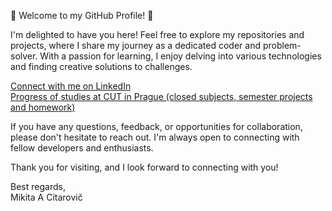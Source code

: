 👋 Welcome to my GitHub Profile! 👋

I'm delighted to have you here! Feel free to explore my repositories and projects, where I share my journey as a dedicated coder and problem-solver. With a passion for learning, I enjoy delving into various technologies and finding creative solutions to challenges.

[Connect with me on LinkedIn](https://www.linkedin.com/in/mikicit) <br>
[Progress of studies at CUT in Prague (closed subjects, semester projects and homework)](https://github.com/mikicit/ctu)

If you have any questions, feedback, or opportunities for collaboration, please don't hesitate to reach out. I'm always open to connecting with fellow developers and enthusiasts.

Thank you for visiting, and I look forward to connecting with you!

Best regards, <br>
Mikita A Citarovič
